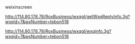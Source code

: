 weixinscreen

http://114.80.178.78/RoxBusiness/wxqgl/getWxqReplyInfo.3g?wxqid=7&wxNumber=tebon518

http://114.80.178.78/RoxBusiness/wxqgl/wxqinfo.3g?wxqid=7&wxNumber=tebon518